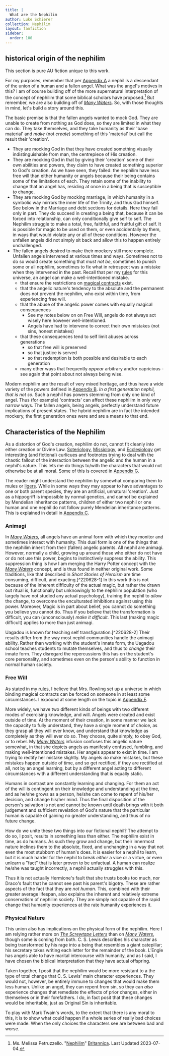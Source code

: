 ```yaml
---
title: |
  What are the Nephilim
author: Luke Schierer
collection: Nephilim
layout: fanfiction
sidebar:
  order: 100
---
```


## historical origin of the nephilim

This section is pure AU fiction unique to this work.

For my purposes, remember that per [Appendix A][AA] a nephil is a descendant of the union
of a human and a fallen angel.  What was the angel's motives in this?  I am of course
building off of the more supernatural interpretation of the concept of nephilim that
some biblical scholars have proposed.[^230714-1]  But remember, we are also building off
of _[Many Waters][MW]_.  So, with those thoughts in mind, let's build a story around
this.

The basic premise is that the fallen angels wanted to mock God.  They are unable to
create from nothing as God does, so they are limited in what they can do.  They
take themselves, and they take humanity as their 'base material' and *make* (not
*create*) something of this 'material' but call the result their 'creation'.

* They are mocking God in that they have created something visually indistinguishable
  from man, the centrepiece of His creation.
* They are mocking God in that by giving their 'creation' some of their own abilities
  and powers, they claim to have created something superior to God's creation.  As we
  have seen, they failed: the nephilim have less free will than either humanity or
  angels because their being contains some of the limitations of each. They retain
  some of the inability to change that an angel has, residing at once in a being that
  is susceptible *to* change.
* They are mocking God by mocking marriage, in which humanity in a symbolic way
  mirrors the inner life of the Trinity, and thus God himself.  See below in the
  Marriage and debt sections for details. Here they fail only in part.  They do
  succeed in creating a being that, because it can be forced into relationship,
  can only conditionally give self to self.  The Nephilim struggle to make a total,
  free, faithful, and fruitful gift of self.  It is possible for magic to be used on
  them, or even accidentally by them, in ways that would violate any or all of these
  conditions.  However the unfallen angels did not simply sit back and allow this to
  happen entirely unchallenged.
* The fallen angels desired to make their mockery still more complete.  Unfallen angels
  intervened at various times and ways.  Sometimes not to do so would create something
  that *must not be*, sometimes to punish some or all nephilim, sometimes to fix what
  in retrospect was a mistake when they intervened in the past. Recall that per my [rules][AA]
  for this universe, an angel can make a well-intentioned mistake.
    * that ensure the restrictions on [magical contracts][AF] exist.
    * that the angelic nature's tendency to the absolute and the permanent does not prevent
      the nephilim, who exist within time, from experiencing free will.
    * that the abuse of the angelic power comes with equally magical consequences
        * See my notes below on on Free Will, angels do not always act wisely here however well-intentioned.
        * Angels have had to intervene to correct their own mistakes (not sins, honest mistakes)
    * that these consequences tend to self limit abuses across generations
        * so that free will is preserved
        * so that justice is served
        * so that redemption is both possible and desirable to each generation
    * many other ways that frequently *appear* arbitrary and/or capricious - see again that point about not always being wise.

Modern nephilim are the result of very mixed heritage, and thus have a wide variety
of the powers defined in [Appendix B][AB].  *In a first generation nephil, that is not
so.*  Such a nephil has powers stemming from only one kind of angel.  Thus (for example)
'contracts' can affect these nephilim in only very narrow ways.  The fallen angels, being angels,
perfectly understand future implications of present states.  The hybrid nephilim are
in fact the intended mockery, the first generation ones were and are a means to that end.

[^230714-1]: Ms. Melissa Petruzzello. "[Nephilim]" [Britannica]. Last Updated 2023-07-04.

[Nephilim]: <https://www.britannica.com/topic/Nephilim>

[Britannica]: <https://www.britannica.com>

[MW]: <https://en.wikipedia.org/wiki/Many_Waters>

## Characteristics of the Nephilim

As a distortion of God's creation, nephilim do not, cannot fit cleanly into
either creation or Divine Law. [Soteriology][WP1], [Missiology][WP2], and
[Ecclesiology][WP3] get interesting (and fictional) curlicues and footnotes
trying to deal with the chaotic fallout of the interaction between the
angelic and the human in a nephil's nature.  This lets me do things to/with
the characters that would not otherwise be at all moral.  Some of this is
covered in [Appendix G][AG].

The reader might understand the nephilim by somewhat comparing them to mules or
[ligers].  While in some ways they may appear to have advantages to one or both
parent species, they are an artificial, unnatural 'creation'.   Just as a
hippogriff is impossible by normal genetics, and cannot be explained by Mendelian
inheritance patterns, children of either two nephil or one human and one nephil
do not follow purely Mendelian inheritance patterns.  This is explained in detail
in [Appendix C][AC].

### Animagi

In _[Many Waters][MW]_, all angels have an animal form with which they monitor and
sometimes interact with humanity.  This dual form is one of the things that the
nephilim inherit from their (fallen) angelic parents.  All nephil are animagi.
However, normally a child, growing up around those who either do not have or do
not use this power, begins to instinctively suppress the ability. This suppression
thing is how I am merging the Harry Potter concept with the _[Many Waters][MW]_
concept, and is thus found in neither original work.  Some traditions, like that
described in _Short Stories of Heroism_ are time consuming, difficult, and
exacting.[^220628-1]  In this work this is not because of the inherent difficulty
of the actual magic, but rather the drawn out ritual is, functionally but
unknowingly to the nephilim population (who largely have not studied any actual
psychology), training the nephil to *allow* the change, to overcome the
enculturated inhibitions against using this power.  Moreover, Magic is in part
about belief, you cannot do something you believe you cannot do.  Thus if you
believe that the transformation is difficult, you can (unconsciously) *make it
difficult.*   This last (making magic difficult) applies to more than just
animagi.

Uagadou is known for teaching self transfiguration.[^220628-2]  Their results
differ from the way most nephil communities handle the animagi ability.  Rather
than working with the student's innate form, the Uagadou school teaches
students to mutate themselves, and thus to *change* their innate form.  They
disregard the repercussions this has on the student's core personality, and
sometimes even on the person's ability to function in normal human society.

### Free Will

As stated in my [rules][AA], I believe that Mrs. Rowling set up a universe in
which binding magical contracts can be forced on someone in at least some
circumstances.  I expound at some length on the topic in [Appendix F][AF].

More widely, we have two different kinds of beings with two different modes of
exercising knowledge, and will.  Angels were created and exist outside of time.
At the moment of their creation, in some manner we lack the capacity to fully
understand, they have a single moment of choice, as they grasp all they will
ever know, and understand that knowledge as completely as they will ever do so.
They choose, quite simply, to obey God, or to rebel.  My _[Many Waters][MW]_
infusion confuses this angelic nature somewhat, in that she depicts angels as
manifestly confused, fumbling, and making well-intentioned mistakes.  Her angels
appear to exist in time.  I am trying to rectify her mistake slightly.  My angels
*do* make mistakes, but these mistakes happen outside of time, and so get rectified,
if they are rectified at all, not by an angel learning, but by a different angel
acting to different circumstances with a different understanding that is equally
static.

Humans in contrast are constantly learning and changing.  For them an act of the
will is contingent on their knowledge and understanding at the time, and as he/she
grows as a person, he/she can come to repent of his/her decision, and change
his/her mind.  Thus the final disposition of the person's salvation is not and
cannot be known until death brings with it both judgement and sufficient revelation
of God's nature that the particular human is capable of gaining no greater
understanding, and thus of no future change.

How do we unite these two things into our fictional nephil?  The attempt to do so,
I posit, results in something less than either.  The nephilim exist in time,
as do humans.  As such they grow and change, but their innermost nature inclines
them to the absolute, fixed, and unchanging in a way that not even the most
stubborn of human's does.  It is easier for a nephil to learn, but it is much
harder for the nephil to break *either* a vice or a virtue, or even unlearn a
"fact" that is later proven to be unfactual.  A human can realize he/she was
taught incorrectly, a nephil actually struggles with this.

Thus it is not actually Hermione's fault that she trusts books too much, nor
Draco's fault that he cannot see past his parent's bigotry.  These are rather
aspects of the fact that they are *not human*.  This, combined with their
greater average lifespan, also explains the inherent and relatively extreme
conservatism of nephilim society.  They are simply not capable of the rapid
change that humanity experiences at the rate humanity experiences it.

### Physical Nature

This union also has implications on the physical form of the nephilim.  Here
I am relying rather more on _[The Screwtape Letters][TSL]_ than on _[Many
Waters][MW]_, though some is coming from both.  C. S. Lewis describes his
character as being transformed by his rage into a being that resembles a giant
catepillar; his secretary takes writing each letter for the remainder of the
book.  L’Engle has angels able to have marital intercourse with humanity, and
as I said, I have chosen the biblical interpretation that they have actual
offspring.

Taken together, I posit that the nephilim would be more resistant to a the type
of total change that C. S. Lewis' main character experiences.  They would not,
however, be entirely immune to changes that would make them less human.  Unlike
an angel, they can repent from sin, so they can *also* experience changes that
remediate the effects of prior changes, either in themselves or in their
forefathers.  I do, in fact posit that these changes would be inheritable, just
as Original Sin is inheritable.



To play with Mark Twain's words, to the extent that there is any moral to this,
it is to show what could happen if a whole series of really bad choices were
made.  When the only choices the characters see are between bad and worse.

[ligers]: <https://en.wikipedia.org/wiki/ligers>

[MW]: <https://en.wikipedia.org/wiki/Many_Waters>

[TSL]: <https://archive.org/details/in.ernet.dli.2015.86985>

[WP1]: <https://en.wikipedia.org/wiki/Soteriology>

[WP2]: <https://en.wikipedia.org/wiki/Missiology>

[WP3]: <https://en.wikipedia.org/wiki/Ecclesiology>

[AA]: <../Points%20of%20Divergence/>

[AB]: <../Rules of Magic/>

[AC]: <../Magical Beings/>

[AD]: <../Relative Power Levels/>

[AE]: <../Life Expectancy/>

[AF]: <../Magical Contracts/>

[AG]: <../Appendix_G/>

[AH]: <../Appendix_H/>

[Appendix I]: <../Appendix_I/>
